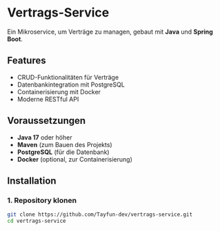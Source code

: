# Vertrags-Service

Ein Mikroservice, um Verträge zu managen, gebaut mit **Java** und **Spring Boot**.

## Features

- CRUD-Funktionalitäten für Verträge
- Datenbankintegration mit PostgreSQL
- Containerisierung mit Docker
- Moderne RESTful API

## Voraussetzungen

- **Java 17** oder höher
- **Maven** (zum Bauen des Projekts)
- **PostgreSQL** (für die Datenbank)
- **Docker** (optional, zur Containerisierung)

## Installation

### 1. Repository klonen
```bash
git clone https://github.com/Tayfun-dev/vertrags-service.git
cd vertrags-service
